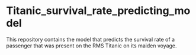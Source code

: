 # Titanic_survival_rate_predicting_model
This repository contains the model that predicts the survival rate of a passenger that was present on the RMS Titanic on its maiden voyage.
